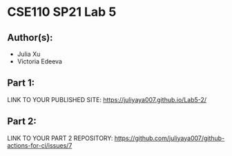 # CSE110 SP21 Lab 5

## Author(s):
- Julia Xu
- Victoria Edeeva

## Part 1:

LINK TO YOUR PUBLISHED SITE: https://juliyaya007.github.io/Lab5-2/

## Part 2:

LINK TO YOUR PART 2 REPOSITORY: https://github.com/juliyaya007/github-actions-for-ci/issues/7
